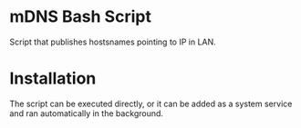 # mDNS Bash Script
 Script that publishes hostsnames pointing to IP in LAN.

# Installation
 The script can be executed directly, or it can be added as a system service 
 and ran automatically in the background.